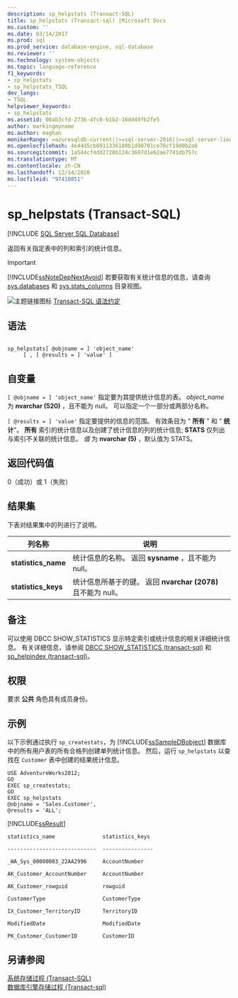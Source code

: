 ```yaml
---
description: sp_helpstats (Transact-SQL)
title: sp_helpstats (Transact-sql) |Microsoft Docs
ms.custom: ''
ms.date: 03/14/2017
ms.prod: sql
ms.prod_service: database-engine, sql-database
ms.reviewer: ''
ms.technology: system-objects
ms.topic: language-reference
f1_keywords:
- sp_helpstats
- sp_helpstats_TSQL
dev_langs:
- TSQL
helpviewer_keywords:
- sp_helpstats
ms.assetid: 00ab3cfd-2736-4fc0-b1b2-16dd49fb2fe5
author: markingmyname
ms.author: maghan
monikerRange: =azuresqldb-current||>=sql-server-2016||>=sql-server-linux-2017||=azuresqldb-mi-current
ms.openlocfilehash: 4e44d5cb6911336180b1d90701ce78cf19d0b2a6
ms.sourcegitcommit: 1a544cf4dd2720b124c3697d1e62ae7741db757c
ms.translationtype: MT
ms.contentlocale: zh-CN
ms.lasthandoff: 12/14/2020
ms.locfileid: "97410851"
---
```

# <a name="sp_helpstats-transact-sql"></a>sp_helpstats (Transact-SQL)
[!INCLUDE [SQL Server SQL Database](../../includes/applies-to-version/sql-asdb.md)]

  返回有关指定表中的列和索引的统计信息。  
  
> [!IMPORTANT]  
>  [!INCLUDE[ssNoteDepNextAvoid](../../includes/ssnotedepnextavoid-md.md)] 若要获取有关统计信息的信息，请查询 [sys.databases](../../relational-databases/system-catalog-views/sys-stats-transact-sql.md) 和 [sys.stats_columns](../../relational-databases/system-catalog-views/sys-stats-columns-transact-sql.md) 目录视图。  
  
 ![主题链接图标](../../database-engine/configure-windows/media/topic-link.gif "“主题链接”图标") [Transact-SQL 语法约定](../../t-sql/language-elements/transact-sql-syntax-conventions-transact-sql.md)  
  
## <a name="syntax"></a>语法  
  
```  
  
sp_helpstats[ @objname = ] 'object_name'   
     [ , [ @results = ] 'value' ]  
```  
  
## <a name="arguments"></a>自变量  
`[ @objname = ] 'object_name'` 指定要为其提供统计信息的表。 *object_name* 为 **nvarchar (520)** ，且不能为 null。 可以指定一个一部分或两部分名称。  
  
`[ @results = ] 'value'` 指定要提供的信息的范围。 有效条目为 " **所有** " 和 " **统计**"。 **所有** 索引的统计信息以及创建了统计信息的列的统计信息; **STATS** 仅列出与索引不关联的统计信息。 *值* 为 **nvarchar (5)** ，默认值为 STATS。  
  
## <a name="return-code-values"></a>返回代码值  
 0（成功）或 1（失败）  
  
## <a name="result-sets"></a>结果集  
 下表对结果集中的列进行了说明。  
  
|列名称|说明|  
|-----------------|-----------------|  
|**statistics_name**|统计信息的名称。 返回 **sysname** ，且不能为 null。|  
|**statistics_keys**|统计信息所基于的键。 返回 **nvarchar (2078)** 且不能为 null。|  
  
## <a name="remarks"></a>备注  
 可以使用 DBCC SHOW_STATISTICS 显示特定索引或统计信息的相关详细统计信息。 有关详细信息，请参阅 [DBCC SHOW_STATISTICS &#40;transact-sql&#41;](../../t-sql/database-console-commands/dbcc-show-statistics-transact-sql.md) 和 [sp_helpindex &#40;transact-sql&#41;](../../relational-databases/system-stored-procedures/sp-helpindex-transact-sql.md)。  
  
## <a name="permissions"></a>权限  
 要求 **公共** 角色具有成员身份。  
  
## <a name="examples"></a>示例  
 以下示例通过执行 `sp_createstats`，为 [!INCLUDE[ssSampleDBobject](../../includes/sssampledbobject-md.md)] 数据库中的所有用户表的所有合格列创建单列统计信息。 然后，运行 `sp_helpstats` 以查找在 `Customer` 表中创建的结果统计信息。  
  
```  
USE AdventureWorks2012;  
GO  
EXEC sp_createstats;  
GO  
EXEC sp_helpstats   
@objname = 'Sales.Customer',  
@results = 'ALL';  
```  
  
 [!INCLUDE[ssResult](../../includes/ssresult-md.md)]  
  
 `statistics_name               statistics_keys`  
  
 `----------------------------  ----------------`  
  
 `_WA_Sys_00000003_22AA2996     AccountNumber`  
  
 `AK_Customer_AccountNumber     AccountNumber`  
  
 `AK_Customer_rowguid           rowguid`  
  
 `CustomerType                  CustomerType`  
  
 `IX_Customer_TerritoryID       TerritoryID`  
  
 `ModifiedDate                  ModifiedDate`  
  
 `PK_Customer_CustomerID        CustomerID`  
  
## <a name="see-also"></a>另请参阅  
 [系统存储过程 (Transact-SQL)](../../relational-databases/system-stored-procedures/system-stored-procedures-transact-sql.md)   
 [数据库引擎存储过程 &#40;Transact-sql&#41;](../../relational-databases/system-stored-procedures/database-engine-stored-procedures-transact-sql.md)  
  
  

